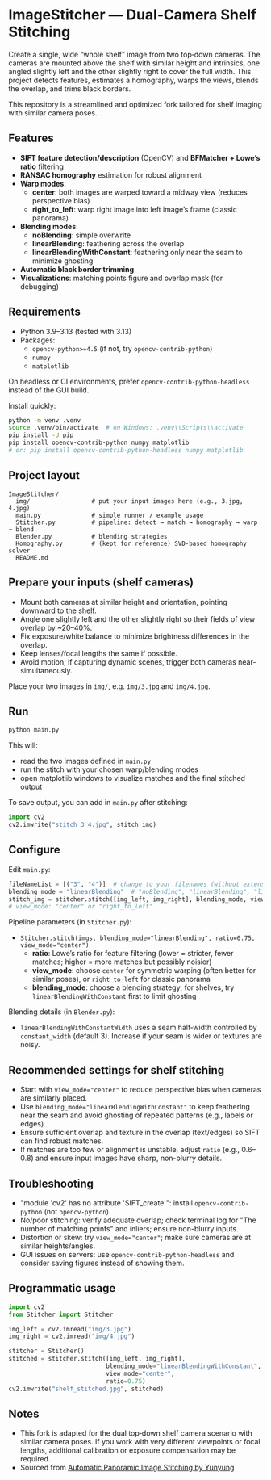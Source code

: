 # ImageStitcher — Dual‑Camera Shelf Stitching

Create a single, wide “whole shelf” image from two top‑down cameras. The cameras are mounted above the shelf with similar height and intrinsics, one angled slightly left and the other slightly right to cover the full width. This project detects features, estimates a homography, warps the views, blends the overlap, and trims black borders.

This repository is a streamlined and optimized fork tailored for shelf imaging with similar camera poses.


## Features
- **SIFT feature detection/description** (OpenCV) and **BFMatcher + Lowe’s ratio** filtering
- **RANSAC homography** estimation for robust alignment
- **Warp modes**:
  - **center**: both images are warped toward a midway view (reduces perspective bias)
  - **right_to_left**: warp right image into left image’s frame (classic panorama)
- **Blending modes**:
  - **noBlending**: simple overwrite
  - **linearBlending**: feathering across the overlap
  - **linearBlendingWithConstant**: feathering only near the seam to minimize ghosting
- **Automatic black border trimming**
- **Visualizations**: matching points figure and overlap mask (for debugging)


## Requirements
- Python 3.9–3.13 (tested with 3.13)
- Packages:
  - `opencv-python>=4.5` (if not, try `opencv-contrib-python`)
  - `numpy`
  - `matplotlib`

On headless or CI environments, prefer `opencv-contrib-python-headless` instead of the GUI build.

Install quickly:
```bash
python -m venv .venv
source .venv/bin/activate  # on Windows: .venv\\Scripts\\activate
pip install -U pip
pip install opencv-contrib-python numpy matplotlib
# or: pip install opencv-contrib-python-headless numpy matplotlib
```


## Project layout
```
ImageStitcher/
  img/                 # put your input images here (e.g., 3.jpg, 4.jpg)
  main.py              # simple runner / example usage
  Stitcher.py          # pipeline: detect → match → homography → warp → blend
  Blender.py           # blending strategies
  Homography.py        # (kept for reference) SVD-based homography solver
  README.md
```


## Prepare your inputs (shelf cameras)
- Mount both cameras at similar height and orientation, pointing downward to the shelf.
- Angle one slightly left and the other slightly right so their fields of view overlap by ~20–40%.
- Fix exposure/white balance to minimize brightness differences in the overlap.
- Keep lenses/focal lengths the same if possible.
- Avoid motion; if capturing dynamic scenes, trigger both cameras near-simultaneously.

Place your two images in `img/`, e.g. `img/3.jpg` and `img/4.jpg`.


## Run
```bash
python main.py
```
This will:
- read the two images defined in `main.py`
- run the stitch with your chosen warp/blending modes
- open matplotlib windows to visualize matches and the final stitched output

To save output, you can add in `main.py` after stitching:
```python
import cv2
cv2.imwrite("stitch_3_4.jpg", stitch_img)
```


## Configure
Edit `main.py`:
```python
fileNameList = [("3", "4")]  # change to your filenames (without extension)
blending_mode = "linearBlending"  # "noBlending", "linearBlending", "linearBlendingWithConstant"
stitch_img = stitcher.stitch([img_left, img_right], blending_mode, view_mode="center")
# view_mode: "center" or "right_to_left"
```

Pipeline parameters (in `Stitcher.py`):
- `Stitcher.stitch(imgs, blending_mode="linearBlending", ratio=0.75, view_mode="center")`
  - **ratio**: Lowe’s ratio for feature filtering (lower = stricter, fewer matches; higher = more matches but possibly noisier)
  - **view_mode**: choose `center` for symmetric warping (often better for similar poses), or `right_to_left` for classic panorama
  - **blending_mode**: choose a blending strategy; for shelves, try `linearBlendingWithConstant` first to limit ghosting

Blending details (in `Blender.py`):
- `linearBlendingWithConstantWidth` uses a seam half‑width controlled by `constant_width` (default 3). Increase if your seam is wider or textures are noisy.


## Recommended settings for shelf stitching
- Start with `view_mode="center"` to reduce perspective bias when cameras are similarly placed.
- Use `blending_mode="linearBlendingWithConstant"` to keep feathering near the seam and avoid ghosting of repeated patterns (e.g., labels or edges).
- Ensure sufficient overlap and texture in the overlap (text/edges) so SIFT can find robust matches.
- If matches are too few or alignment is unstable, adjust `ratio` (e.g., 0.6–0.8) and ensure input images have sharp, non-blurry details.


## Troubleshooting
- "module 'cv2' has no attribute 'SIFT_create'": install `opencv-contrib-python` (not `opencv-python`).
- No/poor stitching: verify adequate overlap; check terminal log for "The number of matching points" and inliers; ensure non-blurry inputs.
- Distortion or skew: try `view_mode="center"`; make sure cameras are at similar heights/angles.
- GUI issues on servers: use `opencv-contrib-python-headless` and consider saving figures instead of showing them.


## Programmatic usage
```python
import cv2
from Stitcher import Stitcher

img_left = cv2.imread("img/3.jpg")
img_right = cv2.imread("img/4.jpg")

stitcher = Stitcher()
stitched = stitcher.stitch([img_left, img_right],
                           blending_mode="linearBlendingWithConstant",
                           view_mode="center",
                           ratio=0.75)
cv2.imwrite("shelf_stitched.jpg", stitched)
```


## Notes
- This fork is adapted for the dual top‑down shelf camera scenario with similar camera poses. If you work with very different viewpoints or focal lengths, additional calibration or exposure compensation may be required.
- Sourced from [Automatic Panoramic Image Stitching by Yunyung](https://github.com/Yunyung/Automatic-Panoramic-Image-Stitching)
